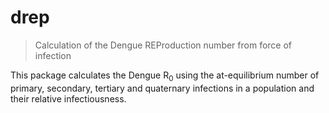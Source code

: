 # drep
> Calculation of the Dengue REProduction number from force of infection

This package calculates the Dengue R<sub>0</sub> using the at-equilibrium number of primary, secondary, tertiary and quaternary infections in a population and their relative infectiousness.
